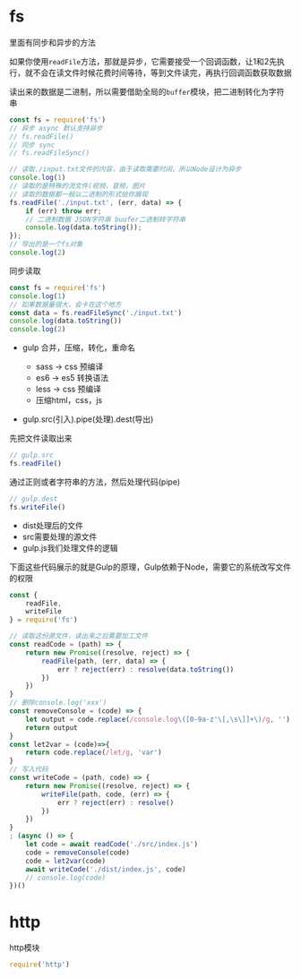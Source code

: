 # fs

里面有同步和异步的方法

如果你使用`readFile`方法，那就是异步，它需要接受一个回调函数，让1和2先执行，就不会在读文件时候花费时间等待，等到文件读完，再执行回调函数获取数据

读出来的数据是二进制，所以需要借助全局的`buffer`模块，把二进制转化为字符串
```js
const fs = require('fs')
// 异步 async 默认支持异步
// fs.readFile()
// 同步 sync
// fs.readFileSync()

// 读取./input.txt文件的内容，由于读取需要时间，所以Node设计为异步
console.log(1)
// 读取的是特殊的流文件(视频，音频，图片
// 读取的数据都一般以二进制的形式给你展现
fs.readFile('./input.txt', (err, data) => {
    if (err) throw err;
    // 二进制数据 JSON字符串 buufer二进制转字符串
    console.log(data.toString());
});
// 导出的是一个fs对象
console.log(2)
```
同步读取
```js
const fs = require('fs')
console.log(1)
// 如果数据量很大，会卡在这个地方
const data = fs.readFileSync('./input.txt')
console.log(data.toString())
console.log(2)
```

- gulp 合并，压缩，转化，重命名
    - sass -> css 预编译
    - es6  -> es5 转换语法
    - less -> css 预编译
    - 压缩html，css，js


- gulp.src(引入).pipe(处理).dest(导出)

先把文件读取出来
```js
// gulp.src
fs.readFile()
```
通过正则或者字符串的方法，然后处理代码(pipe)
```js
// gulp.dest
fs.writeFile()
```

- dist处理后的文件
- src需要处理的源文件
- gulp.js我们处理文件的逻辑

下面这些代码展示的就是Gulp的原理，Gulp依赖于Node，需要它的系统改写文件的权限

```js
const {
    readFile,
    writeFile
} = require('fs')

// 读取这份源文件，读出来之后需要加工文件
const readCode = (path) => {
    return new Promise((resolve, reject) => {
        readFile(path, (err, data) => {
            err ? reject(err) : resolve(data.toString())
        })
    })
}
// 删除console.log('xxx')
const removeConsole = (code) => {
    let output = code.replace(/console.log\([0-9a-z'\[,\s\]]+\)/g, '')
    return output
}
const let2var = (code)=>{
    return code.replace(/let/g, 'var')
}
// 写入代码
const writeCode = (path, code) => {
    return new Promise((resolve, reject) => {
        writeFile(path, code, (err) => {
            err ? reject(err) : resolve()
        })
    })
}
; (async () => {
    let code = await readCode('./src/index.js')
    code = removeConsole(code)
    code = let2var(code)
    await writeCode('./dist/index.js', code)
    // console.log(code)
})()
```


# http

http模块

```js
require('http')
```